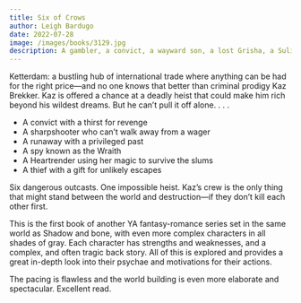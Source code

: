 ```yaml
---
title: Six of Crows
author: Leigh Bardugo
date: 2022-07-28
image: /images/books/3129.jpg
description: A gambler, a convict, a wayward son, a lost Grisha, a Suli girl who has become a killer, a boy from the Barrel who had become something worse.
---
```


Ketterdam: a bustling hub of international trade where anything can be had for the right price—and no one knows that better than criminal prodigy Kaz Brekker. Kaz is offered a chance at a deadly heist that could make him rich beyond his wildest dreams. But he can’t pull it off alone. . . .

- A convict with a thirst for revenge
- A sharpshooter who can’t walk away from a wager
- A runaway with a privileged past
- A spy known as the Wraith
- A Heartrender using her magic to survive the slums
- A thief with a gift for unlikely escapes

Six dangerous outcasts. One impossible heist. Kaz’s crew is the only thing that might stand between the world and destruction—if they don’t kill each other first.

This is the first book of another YA fantasy-romance series set in the same world as Shadow and bone, with even more complex characters in all shades of gray. Each character has strengths and weaknesses, and a complex, and often tragic back story. All of this is explored and provides a great in-depth look into their psychae and motivations for their actions.

The pacing is flawless and the world building is even more elaborate and spectacular. Excellent read.
